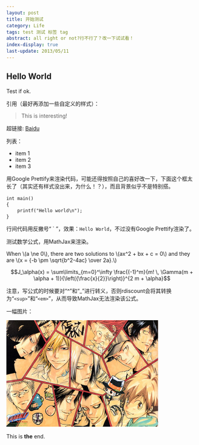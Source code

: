 ```yaml
---
layout: post
title: 开始测试
category: Life
tags: test 测试 标签 tag
abstract: all right or not?行不行了？改一下试试看！
index-display: true
last-update: 2013/05/11
---
```


## Hello World

Test if ok.

引用（最好再添加一些自定义的样式）：

> This is interesting!

超链接: [Baidu][1]

列表：

* item 1
* item 2
* item 3

用<span class="text-en">Google Prettify</span>来渲染代码，可能还得按照自己的喜好改一下，下面这个框太长了（其实还有样式没出来，为什么！？），而且背景似乎不是特别搭。

    int main()
    {
    	printf("Hello world\n");
    }

行间代码用反撇号“ \` ”，效果：`Hello World`，不过没有<span class="text-en">Google Prettify</span>渲染了。

测试数学公式，用<span class="text-en">MathJax</span>来渲染。

When \\(a \ne 0\\), there are two solutions to \\(ax^2 + bx + c = 0\\) and they are \\(x = {-b \pm \sqrt{b^2-4ac} \over 2a}.\\)

$$J_\alpha(x) = \sum\limits_{m=0}^\infty \frac{(-1)^m}{m! \, \Gamma(m + \alpha + 1)}{\left({\frac{x}{2}}\right)}^{2 m + \alpha}$$

注意，写公式的时候要对“^”和“\_”进行转义，否则<span class="text-en">rdiscount</span>会将其转换为“`<sup>`”和“`<em>`”，从而导致<span class="text-en">MathJax</span>无法渲染该公式。

一幅图片：

![test](/img/tmp/test.jpg)

This is **the** end.

[1]: http://www.baidu.com "Baidu Search"